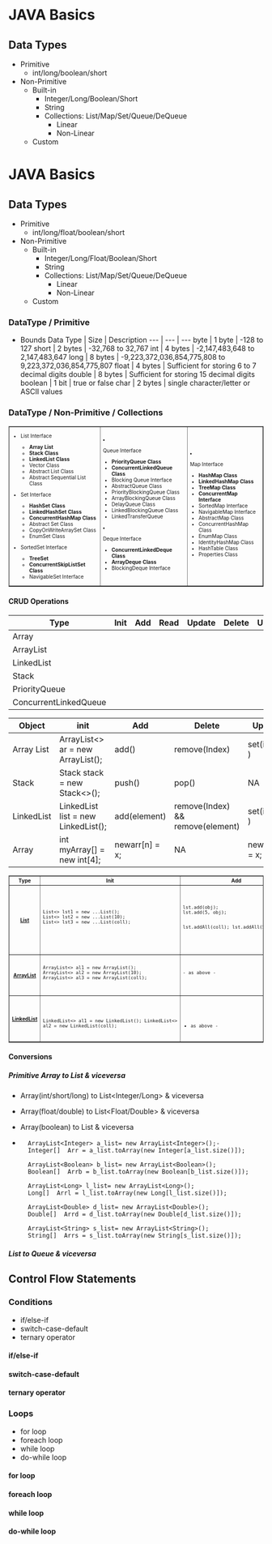 # JAVA Basics

## Data Types
- Primitive
  - int/long/boolean/short
- Non-Primitive
  - Built-in
    - Integer/Long/Boolean/Short
    - String
    - Collections: List/Map/Set/Queue/DeQueue
      - Linear
      - Non-Linear
  - Custom
# JAVA Basics

## Data Types
- Primitive
  - int/long/float/boolean/short
- Non-Primitive
  - Built-in
    - Integer/Long/Float/Boolean/Short
    - String
    - Collections: List/Map/Set/Queue/DeQueue
      - Linear
      - Non-Linear
  - Custom

### DataType / Primitive
- Bounds
 Data Type | Size | Description 
    --- | --- | --- 
    byte | 1 byte | -128 to 127
    short | 2 bytes | -32,768 to 32,767
    int | 4 bytes | -2,147,483,648 to 2,147,483,647
    long | 8 bytes | -9,223,372,036,854,775,808 to 9,223,372,036,854,775,807
    float | 4 bytes | Sufficient for storing 6 to 7 decimal digits
    double | 8 bytes |  Sufficient for storing 15 decimal digits
    boolean | 1 bit | true or false
    char | 2 bytes | single character/letter or ASCII values
 
### DataType / Non-Primitive / Collections
<table border="1" id="tbl_dt_pm_col" class="tbl-dt-pm-col">
  <tr>
    <td>

- List Interface
  - **Array List**
  - **Stack Class**
  - **LinkedList Class**
  - Vector Class
  - Abstract List Class
  - Abstract Sequential List Class
- Set Interface
  - **HashSet Class**
  - **LinkedHashSet Class**
  - **ConcurrentHashMap Class**
  - Abstract Set Class
  - CopyOnWriteArraySet Class
  - EnumSet Class
- SortedSet Interface
  - **TreeSet**
  - **ConcurrentSkipListSet Class**
  - NavigableSet Interface
      &nbsp;
    </td>
    <td>
 
- Queue Interface
  - **PriorityQueue Class**
  - **ConcurrentLinkedQueue Class**
  - Blocking Queue Interface
  - AbstractQueue Class
  - PriorityBlockingQueue Class
  - ArrayBlockingQueue Class
  - DelayQueue Class
  - LinkedBlockingQueue Class
  - LinkedTransferQueue
- Deque Interface
  - **ConcurrentLinkedDeque Class**
  - **ArrayDeque Class**
  - BlockingDeque Interface
      &nbsp;
    </td>
    <td>
 
- Map Interface
  - **HashMap Class**
  - **LinkedHashMap Class**
  - **TreeMap Class**
  - **ConcurrentMap Interface**
  - SortedMap Interface
  - NavigableMap Interface
  - AbstractMap Class
  - ConcurrentHashMap Class
  - EnumMap Class
  - IdentityHashMap Class
  - HashTable Class
  - Properties Class
      &nbsp;
    </td>
  </tr>
</table>





#### CRUD Operations
Type | Init | Add | Read | Update | Delete | Usage | Avoid
--- | --- | --- | --- | --- | --- | --- | ---
Array |  |  |  |  |  |  | 
ArrayList |  |  |  |  |   |  | 
LinkedList |  |  |  |  |   |  | 
Stack |  |  |  |  |   |  | 
PriorityQueue |  |  |  |  |   |  | 
ConcurrentLinkedQueue |  |  |  |  |   |  | 

Object | init | Add | Delete | Update| Read | Size | Contains 
--- | --- | --- | --- | --- | --- | --- | ---
Array List | ArrayList<> ar = new ArrayList<String>(); | add() | remove(Index) | set(index, <value>) | get(Index) | size() | --
Stack | Stack<Integer> stack = new Stack<>(); | push(<value>) | pop() | NA | peek() & search(<value>)  | size() |-- 
LinkedList | LinkedList<String> list = new LinkedList<String>(); |  add(element) | remove(Index) && remove(element) | set(index, <value>) | get(Index) | size() | contains(Object)
Array | int myArray[] = new int[4]; | newarr[n] = x;  | NA | newarr[n] = x; ) | newarr[n] | array.length | --

<table border="1" id="tbl_dt_pm_col" class="tbl-dt-pm-col">
  <tr>
    <th>Type</th>
    <th>Init</th>
    <th>Add</th>
    <th>Update</th>
    <th>Read</th>
    <th>Delete</th>
    <th>Size</th>
    <th>Iterator</th>
    <th>Misc</th>
  </tr>
  <tr>
    <th><a href="https://docs.oracle.com/javase/8/docs/api/java/util/List.html">List</a></th>
    <td>
      <pre>
List<> lst1 = new ...List<String>();
List<> lst2 = new ...List<String>(10);
List<> lst3 = new ...List<String>(coll);
      </pre>
    </td>
    <td>
      <pre>
lst.add(obj);
lst.add(5, obj);

lst.addAll(coll);
lst.addAll(5, coll);
      </pre>
    </td>
    <td>
      <pre>
lst.set(5, obj);
      </pre>
    </td>
    <td>
      <pre>
lst.get(5);

lst.indexOf(obj);

lst.subList(5, 10);
      </pre>
    </td>
    <td>
      <pre>
lst.remove(5);
lst.remove(obj);
lst.removeAll(coll);
lst.removeIf(5);
lst.removeRange(5, 10);

lst.retainAll(coll);

lst.clear();
      </pre>
    </td>
    <td>
      <pre>
lst.size();
      </pre>
    </td>
    <td>
      <pre>
lst.listIterator();
lst.listIterator(5);
      </pre>
    </td>
    <td>
      <pre>
lst.isEmpty();

lst.contains(obj);
lst.containsAll(obj);

lst.sort(comparator);
      </pre>
    </td>
  </tr>
  <tr>
    <th><a href="https://docs.oracle.com/javase/8/docs/api/java/util/ArrayList.html">ArrayList</a></th>
    <td>
      <pre>
ArrayList<> al1 = new ArrayList<String>();
ArrayList<> al2 = new ArrayList<String>(10);
ArrayList<> al3 = new ArrayList<String>(coll);
      </pre>
    </td>
    <td>
      <pre>
- as above -
      </pre>
    </td>
    <td>
      <pre>
- as above -
      </pre>
    </td>
    <td>
      <pre>
- as above -
      </pre>
    </td>
    <td>
      <pre>
- as above -
      </pre>
    </td>
    <td>
      <pre>
- as above -
al.trimToSize();
      </pre>
    </td>
    <td>
      <pre>
- as above -
al.forEach(action);

al.iterator();
al.spliterator();
      </pre>
    </td>
    <td>
      <pre>
- as above -
      </pre>
    </td>
  </tr>
  <tr>
    <th><a href="https://docs.oracle.com/javase/8/docs/api/java/util/LinkedList.html">LinkedList</a></th>
    <td>
      <pre>
LinkedList<> al1 = new LinkedList<String>();
LinkedList<> al2 = new LinkedList<String>(coll);
      </pre>
    </td>
    <td>
      <pre>
- as above -
      </pre>
    </td>
    <td>
      <pre>
- as above -
      </pre>
    </td>
    <td>
      <pre>
- as above -
      </pre>
    </td>
    <td>
      <pre>
- as above -
      </pre>
    </td>
    <td>
      <pre>
- as above -
al.trimToSize();
      </pre>
    </td>
    <td>
      <pre>
- as above -
al.forEach(action);

al.iterator();
al.spliterator();
      </pre>
    </td>
    <td>
      <pre>
- as above -
      </pre>
    </td>
  </tr>
</table>

#### Conversions
##### Primitive Array to List & viceversa
- Array(int/short/long) to List<Integer/Long> & viceversa
- Array(float/double) to List<Float/Double> & viceversa
- Array(boolean) to List<Boolean> & viceversa

- 		ArrayList<Integer> a_list= new ArrayList<Integer>();- 	
		Integer[]  Arr = a_list.toArray(new Integer[a_list.size()]);		
		
		ArrayList<Boolean> b_list= new ArrayList<Boolean>();		
		Boolean[]  Arrb = b_list.toArray(new Boolean[b_list.size()]);
		
		ArrayList<Long> l_list= new ArrayList<Long>();		
		Long[]  Arrl = l_list.toArray(new Long[l_list.size()]);
		
		ArrayList<Double> d_list= new ArrayList<Double>();		
		Double[]  Arrd = d_list.toArray(new Double[d_list.size()]);
		
		ArrayList<String> s_list= new ArrayList<String>();		
		String[]  Arrs = s_list.toArray(new String[s_list.size()]);

##### List to Queue & viceversa


## Control Flow Statements

### Conditions
- if/else-if
- switch-case-default
- ternary operator
#### if/else-if
#### switch-case-default
#### ternary operator

### Loops
- for loop
- foreach loop
- while loop
- do-while loop
#### for loop
#### foreach loop
#### while loop
#### do-while loop

<style>
#tbl_dt_pm_col {font-size:x-small;}
.tbl-dt-pm-col {font-size:x-small;}
</style>
